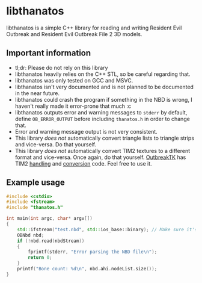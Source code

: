 # libthanatos

libthanatos is a simple C++ library for reading and writing Resident Evil Outbreak and Resident Evil Outbreak File 2 3D models.

## Important information
* tl;dr: Please do not rely on this library
* libthanatos heavily relies on the C++ STL, so be careful regarding that.
* libthanatos was only tested on GCC and MSVC.
* libthanatos isn't very documented and is not planned to be documented in the near future.
* libthanatos could crash the program if something in the NBD is wrong, I haven't really made it error-prone that much :c
* libthanatos outputs error and warning messages to `stderr` by default, define `OB_ERROR_OUTPUT` before including `thanatos.h` in order to change that.
* Error and warning message output is not very consistent.
* This library *does not* automatically convert triangle lists to triangle strips and vice-versa. Do that yourself.
* This library *does not* automatically convert TIM2 textures to a different format and vice-versa. Once again, do that yourself. [OutbreakTK](https://github.com/Fothsid/OutbreakTK) has TIM2 [handling](https://github.com/Fothsid/OutbreakTK/blob/master/common/tim2.c) and [conversion](https://github.com/Fothsid/OutbreakTK/blob/master/outbreaktim2/main.c) code. Feel free to use it.

## Example usage

```cpp
#include <cstdio>
#include <fstream>
#include "thanatos.h"

int main(int argc, char* argv[])
{
    std::ifstream("test.nbd", std::ios_base::binary); // Make sure it's in std::ios_base::binary mode
    OBNbd nbd;
	if (!nbd.read(nbdStream))
	{
		fprintf(stderr, "Error parsing the NBD file\n");
		return 0;
	}
    printf("Bone count: %d\n", nbd.ahi.nodeList.size());
}

```
